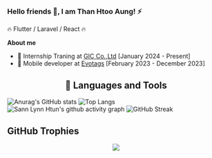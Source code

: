 ### Hello friends 🤟, I am Than Htoo Aung! ⚡
🔥 Flutter / Laravel / React 🔥

**About me**

- 💼 Internship Traning at [GIC Co.,Ltd](https://gicjp.com) [January 2024 - Present]
- 💼 Mobile developer at [Evotags](https://evotags.com/) [February 2023 - December 2023]

<h2 align="center"> 🔭 Languages and Tools</h2>

![Anurag's GitHub stats](https://github-readme-stats.vercel.app/api?username=thanhtuaung&show_icons=true&theme=github_dark)
![Top Langs](https://github-readme-stats.vercel.app/api/top-langs/?username=thanhtuaung&hide=CMake,html,css&layout=compact&theme=github_dark)
![Sann Lynn Htun's github activity graph](https://github-readme-activity-graph.vercel.app/graph?username=thanhtuaung&theme=github-compact)
![GitHub Streak](https://streak-stats.demolab.com?user=thanhtuaung&theme=merko&hide_border=true&date_format=j%20M%5B%20Y%5D&card_width=950)

## GitHub Trophies
<div align="center">
    
![](https://github-profile-trophy.vercel.app/?username=thanhtuaung&theme=nord&row=2&column=5)

</div>
